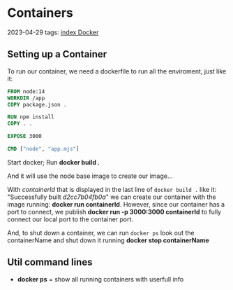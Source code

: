 # Containers
2023-04-29
tags: [index Docker](index%20Docker.md)

## Setting up a Container

To run our container, we need a dockerfile to run all the enviroment, just like it:

 ~~~Dockerfile
 FROM node:14
 WORKDIR /app
 COPY package.json .

 RUN npm install
 COPY . .
 
 EXPOSE 3000
 
 CMD ["node", "app.mjs"]
 ~~~

Start docker;
Run **docker build .**

And it will use the node base image to create our image...

With *containerId* that is displayed in the  last line of `docker build .` like it: "Successfully built *d2cc7b04fb0a*" we can create our container with the image running: **docker run containerId**. However, since our container has a port to connect, we publish **docker run -p 3000:3000 containerId** to fully connect our local port to the container port.

And, to shut down a container, we can run `docker ps` look out the containerName and shut down it running **docker stop containerName**

## Util command lines

* **docker ps** = show all running containers with userfull info